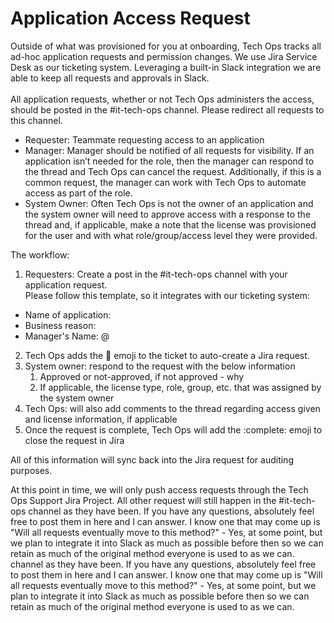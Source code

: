 # Application Access Request

Outside of what was provisioned for you at onboarding, Tech Ops tracks all ad-hoc application requests and permission changes. We use Jira Service Desk as our ticketing system. Leveraging a built-in Slack integration we are able to keep all requests and approvals in Slack.  \
 \
All application requests, whether or not Tech Ops administers the access, should be posted in the #it-tech-ops channel. Please redirect all requests to this channel.

* Requester: Teammate requesting access to an application
* Manager: Manager should be notified of all requests for visibility. If an application isn’t needed for the role, then the manager can respond to the thread and Tech Ops can cancel the request. Additionally, if this is a common request, the manager can work with Tech Ops to automate access as part of the role.
* System Owner: Often Tech Ops is not the owner of an application and the system owner will need to approve access with a response to the thread and, if applicable, make a note that the license was provisioned for the user and with what role/group/access level they were provided.

The workflow:

1. Requesters: Create a post in the #it-tech-ops channel with your application request.  \
Please follow this template, so it integrates with our ticketing system:
* Name of application: 
* Business reason: 
* Manager's Name: @
2. Tech Ops adds the :ticket: emoji to the ticket to auto-create a Jira request. 
3. System owner: respond to the request with the below information
    1. Approved or not-approved, if not approved - why
    2. If applicable, the license type, role, group, etc. that was assigned by the system owner
4. Tech Ops: will also add comments to the thread regarding access given and license information, if applicable
5. Once the request is complete, Tech Ops will add the :complete: emoji to close the request in Jira

All of this information will sync back into the Jira request for auditing purposes.

At this point in time, we will only push access requests through the Tech Ops Support Jira Project. All other request will still happen in the #it-tech-ops channel as they have been. If you have any questions, absolutely feel free to post them in here and I can answer. I know one that may come up is "Will all requests eventually move to this method?" - Yes, at some point, but we plan to integrate it into Slack as much as possible before then so we can retain as much of the original method everyone is used to as we can.
 channel as they have been. If you have any questions, absolutely feel free to post them in here and I can answer. I know one that may come up is "Will all requests eventually move to this method?" - Yes, at some point, but we plan to integrate it into Slack as much as possible before then so we can retain as much of the original method everyone is used to as we can.
